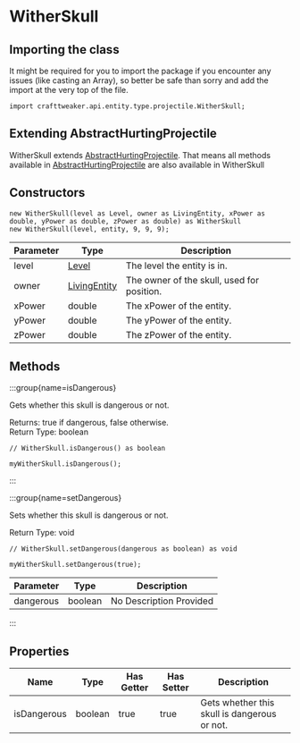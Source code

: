 # WitherSkull

## Importing the class

It might be required for you to import the package if you encounter any issues (like casting an Array), so better be safe than sorry and add the import at the very top of the file.
```zenscript
import crafttweaker.api.entity.type.projectile.WitherSkull;
```


## Extending AbstractHurtingProjectile

WitherSkull extends [AbstractHurtingProjectile](/vanilla/api/entity/type/projectile/AbstractHurtingProjectile). That means all methods available in [AbstractHurtingProjectile](/vanilla/api/entity/type/projectile/AbstractHurtingProjectile) are also available in WitherSkull

## Constructors


```zenscript
new WitherSkull(level as Level, owner as LivingEntity, xPower as double, yPower as double, zPower as double) as WitherSkull
new WitherSkull(level, entity, 9, 9, 9);
```
| Parameter | Type | Description |
|-----------|------|-------------|
| level | [Level](/vanilla/api/world/Level) | The level the entity is in. |
| owner | [LivingEntity](/vanilla/api/entity/LivingEntity) | The owner of the skull, used for position. |
| xPower | double | The xPower of the entity. |
| yPower | double | The yPower of the entity. |
| zPower | double | The zPower of the entity. |



## Methods

:::group{name=isDangerous}

Gets whether this skull is dangerous or not.

Returns: true if dangerous, false otherwise.  
Return Type: boolean

```zenscript
// WitherSkull.isDangerous() as boolean

myWitherSkull.isDangerous();
```

:::

:::group{name=setDangerous}

Sets whether this skull is dangerous or not.

Return Type: void

```zenscript
// WitherSkull.setDangerous(dangerous as boolean) as void

myWitherSkull.setDangerous(true);
```

| Parameter | Type | Description |
|-----------|------|-------------|
| dangerous | boolean | No Description Provided |


:::


## Properties

| Name | Type | Has Getter | Has Setter | Description |
|------|------|------------|------------|-------------|
| isDangerous | boolean | true | true | Gets whether this skull is dangerous or not. |

